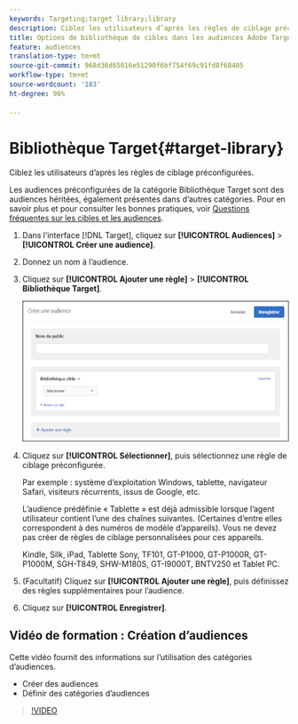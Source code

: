 ```yaml
---
keywords: Targeting;target library;library
description: Ciblez les utilisateurs d’après les règles de ciblage préconfigurées.
title: Options de bibliothèque de cibles dans les audiences Adobe Target
feature: audiences
translation-type: tm+mt
source-git-commit: 968d36d65016e51290f6bf754f69c91fd8f68405
workflow-type: tm+mt
source-wordcount: '183'
ht-degree: 96%

---
```



# Bibliothèque Target{#target-library}

Ciblez les utilisateurs d’après les règles de ciblage préconfigurées.

Les audiences préconfigurées de la catégorie Bibliothèque Target sont des audiences héritées, également présentes dans d’autres catégories. Pour en savoir plus et pour consulter les bonnes pratiques, voir [Questions fréquentes sur les cibles et les audiences](/help/c-target/c-troubleshooting-targets-and-audiences/troubleshooting-targets-and-audiences.md#concept_C4EE4B8F4840430CBD798D579A8F208D).

1. Dans l’interface [!DNL Target], cliquez sur **[!UICONTROL Audiences]** > **[!UICONTROL Créer une audience]**.
1. Donnez un nom à l’audience.
1. Cliquez sur **[!UICONTROL Ajouter une règle]** > **[!UICONTROL Bibliothèque Target]**.

   ![Bibliothèque Target](assets/target_library.png)

1. Cliquez sur **[!UICONTROL Sélectionner]**, puis sélectionnez une règle de ciblage préconfigurée.

   Par exemple : système d’exploitation Windows, tablette, navigateur Safari, visiteurs récurrents, issus de Google, etc.

   L’audience prédéfinie « Tablette » est déjà admissible lorsque l’agent utilisateur contient l’une des chaînes suivantes. (Certaines d’entre elles correspondent à des numéros de modèle d’appareils). Vous ne devez pas créer de règles de ciblage personnalisées pour ces appareils.

   Kindle, Silk, iPad, Tablette Sony, TF101, GT-P1000, GT-P1000R, GT-P1000M, SGH-T849, SHW-M180S, GT-I9000T, BNTV250 et Tablet PC.

1. (Facultatif) Cliquez sur **[!UICONTROL Ajouter une règle]**, puis définissez des règles supplémentaires pour l’audience.
1. Cliquez sur **[!UICONTROL Enregistrer]**.

## Vidéo de formation : Création d’audiences

Cette vidéo fournit des informations sur l’utilisation des catégories d’audiences.

* Créer des audiences
* Définir des catégories d’audiences

>[!VIDEO](https://video.tv.adobe.com/v/17392)
